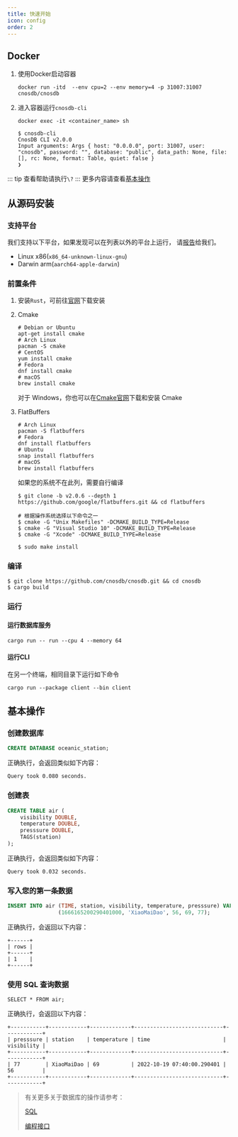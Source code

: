 ```yaml
---
title: 快速开始
icon: config
order: 2
---
```


## Docker

1. 使用Docker启动容器
   ```shell
   docker run -itd  --env cpu=2 --env memory=4 -p 31007:31007 cnosdb/cnosdb
   ```

2. 进入容器运行`cnosdb-cli`
   ```shell
   docker exec -it <container_name> sh
   ```
   ```shell
   $ cnosdb-cli
   CnosDB CLI v2.0.0
   Input arguments: Args { host: "0.0.0.0", port: 31007, user: "cnosdb", password: "", database: "public", data_path: None, file: [], rc: None, format: Table, quiet: false }
   ❯
   ```
::: tip
查看帮助请执行`\?`
:::
更多内容请查看[基本操作](#基本操作)

## **从源码安装**

### **支持平台**

我们支持以下平台，如果发现可以在列表以外的平台上运行，
请[报告](https://github.com/cnosdb/cnosdb/issues)给我们。

- Linux x86(`x86_64-unknown-linux-gnu`)
- Darwin arm(`aarch64-apple-darwin`)

### **前置条件**

1. 安装`Rust`，可前往[官网](https://www.rust-lang.org/learn/get-started)下载安装
2. Cmake
   ```shell
   # Debian or Ubuntu
   apt-get install cmake
   # Arch Linux
   pacman -S cmake
   # CentOS
   yum install cmake
   # Fedora
   dnf install cmake
   # macOS
   brew install cmake
   ```
   对于 Windows，你也可以在[Cmake官网](https://cmake.org/download/)下载和安装 Cmake
3. FlatBuffers

   ```shell
   # Arch Linux
   pacman -S flatbuffers
   # Fedora
   dnf install flatbuffers
   # Ubuntu
   snap install flatbuffers
   # macOS
   brew install flatbuffers
   ```

   如果您的系统不在此列，需要自行编译

   ```shell
   $ git clone -b v2.0.6 --depth 1 https://github.com/google/flatbuffers.git && cd flatbuffers

   # 根据操作系统选择以下命令之一
   $ cmake -G "Unix Makefiles" -DCMAKE_BUILD_TYPE=Release
   $ cmake -G "Visual Studio 10" -DCMAKE_BUILD_TYPE=Release
   $ cmake -G "Xcode" -DCMAKE_BUILD_TYPE=Release

   $ sudo make install
   ```

### **编译**

```shell
$ git clone https://github.com/cnosdb/cnosdb.git && cd cnosdb
$ cargo build
```

### **运行**

#### **运行数据库服务**

```shell
cargo run -- run --cpu 4 --memory 64
```
#### **运行CLI**
在另一个终端，相同目录下运行如下命令
```shell
cargo run --package client --bin client
```

## 基本操作

### 创建数据库

```sql
CREATE DATABASE oceanic_station;
```

正确执行，会返回类似如下内容：

```
Query took 0.080 seconds.
```

### 创建表
```sql
CREATE TABLE air (
    visibility DOUBLE,
    temperature DOUBLE,
    presssure DOUBLE,
    TAGS(station)
);
```

正确执行，会返回类似如下内容：

```
Query took 0.032 seconds.
```

### 写入您的第一条数据
```sql
INSERT INTO air (TIME, station, visibility, temperature, presssure) VALUES 
                (1666165200290401000, 'XiaoMaiDao', 56, 69, 77);
```

正确执行，会返回以下内容：
```
+------+
| rows |
+------+
| 1    |
+------+
```

### 使用 SQL 查询数据

```
SELECT * FROM air;
```

正确执行，会返回以下内容：

```
+-----------+------------+-------------+----------------------------+------------+
| presssure | station    | temperature | time                       | visibility |
+-----------+------------+-------------+----------------------------+------------+
| 77        | XiaoMaiDao | 69          | 2022-10-19 07:40:00.290401 | 56         |
+-----------+------------+-------------+----------------------------+------------+
```

   > 有关更多关于数据库的操作请参考：
   >
   > [SQL](query/sql.md)
   >
   > [编程接口](application/api.md)


